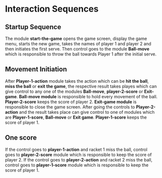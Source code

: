 # Interaction Sequences

## Startup Sequence

The module **start-the-game** opens the game screen,
display the game menu, starts the new game,
takes the names of player 1 and player 2 and then initiates the first serve.
Then control goes to the module **Ball-move** which is responsible
to throw the ball towards Player 1 after the initial serve.

## Movement Initiation

After **Player-1-action** module takes the action which can be **hit the ball**,
**miss the ball** or **exit the game**,
the respective result takes playes which can give control to
any one of the modules **Ball-move**,
**player-2-score** or **Exit-game**.
**Ball-move module** is responsible to hold every movement of the ball.
**Player-2-score** keeps the score of player 2.
**Exit-game module** is responsible to close the game screen.
After going the controls to **Player-2-action** and
the result takes place can give control
to one of modules which are **Player-1-score**, **Ball-move** or **Exit game**.
**Player-1-score** keeps the score of player 1.

## One score

If the control goes to **player-1-action** and racket 1 miss the ball,
control goes to **player-2-score** module
which is responsible to keep the score of player 2.
If the control goes to **player-2-action** and racket 2 miss the ball,
control goes to **player-1-score** module
which is responsible to keep the score of player 1.
